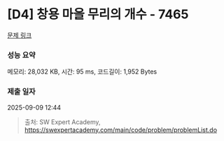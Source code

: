 # [D4] 창용 마을 무리의 개수 - 7465 

[문제 링크](https://swexpertacademy.com/main/code/problem/problemDetail.do?contestProbId=AWngfZVa9XwDFAQU) 

### 성능 요약

메모리: 28,032 KB, 시간: 95 ms, 코드길이: 1,952 Bytes

### 제출 일자

2025-09-09 12:44



> 출처: SW Expert Academy, https://swexpertacademy.com/main/code/problem/problemList.do